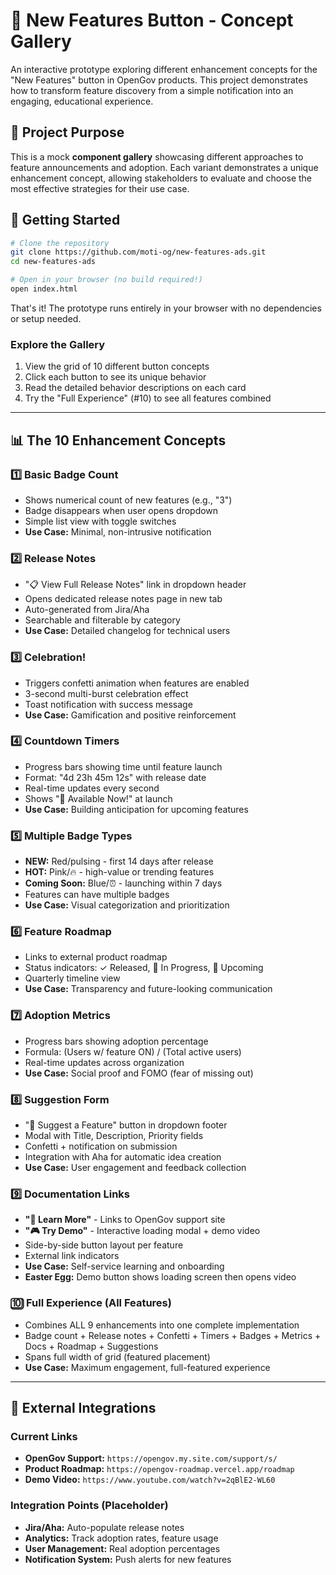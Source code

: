 # 🎁 New Features Button - Concept Gallery

An interactive prototype exploring different enhancement concepts for the "New Features" button in OpenGov products. This project demonstrates how to transform feature discovery from a simple notification into an engaging, educational experience.

## 🎯 Project Purpose

This is a mock **component gallery** showcasing different approaches to feature announcements and adoption. Each variant demonstrates a unique enhancement concept, allowing stakeholders to evaluate and choose the most effective strategies for their use case.

## 🚀 Getting Started

```bash
# Clone the repository
git clone https://github.com/moti-og/new-features-ads.git
cd new-features-ads

# Open in your browser (no build required!)
open index.html
```

That's it! The prototype runs entirely in your browser with no dependencies or setup needed.

### Explore the Gallery
1. View the grid of 10 different button concepts
2. Click each button to see its unique behavior
3. Read the detailed behavior descriptions on each card
4. Try the "Full Experience" (#10) to see all features combined

---

## 📊 The 10 Enhancement Concepts

### 1️⃣ Basic Badge Count
- Shows numerical count of new features (e.g., "3")
- Badge disappears when user opens dropdown
- Simple list view with toggle switches
- **Use Case:** Minimal, non-intrusive notification

### 2️⃣ Release Notes
- "📋 View Full Release Notes" link in dropdown header
- Opens dedicated release notes page in new tab
- Auto-generated from Jira/Aha
- Searchable and filterable by category
- **Use Case:** Detailed changelog for technical users

### 3️⃣ Celebration!
- Triggers confetti animation when features are enabled
- 3-second multi-burst celebration effect
- Toast notification with success message
- **Use Case:** Gamification and positive reinforcement

### 4️⃣ Countdown Timers
- Progress bars showing time until feature launch
- Format: "4d 23h 45m 12s" with release date
- Real-time updates every second
- Shows "🚀 Available Now!" at launch
- **Use Case:** Building anticipation for upcoming features

### 5️⃣ Multiple Badge Types
- **NEW:** Red/pulsing - first 14 days after release
- **HOT:** Pink/🔥 - high-value or trending features
- **Coming Soon:** Blue/⏰ - launching within 7 days
- Features can have multiple badges
- **Use Case:** Visual categorization and prioritization

### 6️⃣ Feature Roadmap
- Links to external product roadmap
- Status indicators: ✓ Released, 🚀 In Progress, 📅 Upcoming
- Quarterly timeline view
- **Use Case:** Transparency and future-looking communication

### 7️⃣ Adoption Metrics
- Progress bars showing adoption percentage
- Formula: (Users w/ feature ON) / (Total active users)
- Real-time updates across organization
- **Use Case:** Social proof and FOMO (fear of missing out)

### 8️⃣ Suggestion Form
- "💬 Suggest a Feature" button in dropdown footer
- Modal with Title, Description, Priority fields
- Confetti + notification on submission
- Integration with Aha for automatic idea creation
- **Use Case:** User engagement and feedback collection

### 9️⃣ Documentation Links
- **"📖 Learn More"** - Links to OpenGov support site
- **"🎮 Try Demo"** - Interactive loading modal + demo video
- Side-by-side button layout per feature
- External link indicators
- **Use Case:** Self-service learning and onboarding
- **Easter Egg:** Demo button shows loading screen then opens video

### 🔟 Full Experience (All Features)
- Combines ALL 9 enhancements into one complete implementation
- Badge count + Release notes + Confetti + Timers + Badges + Metrics + Docs + Roadmap + Suggestions
- Spans full width of grid (featured placement)
- **Use Case:** Maximum engagement, full-featured experience

---


## 🔗 External Integrations

### Current Links
- **OpenGov Support:** `https://opengov.my.site.com/support/s/`
- **Product Roadmap:** `https://opengov-roadmap.vercel.app/roadmap`
- **Demo Video:** `https://www.youtube.com/watch?v=2qBlE2-WL60`

### Integration Points (Placeholder)
- **Jira/Aha:** Auto-populate release notes
- **Analytics:** Track adoption rates, feature usage
- **User Management:** Real adoption percentages
- **Notification System:** Push alerts for new features